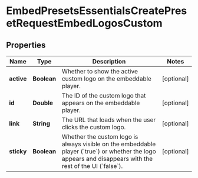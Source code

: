 

# EmbedPresetsEssentialsCreatePresetRequestEmbedLogosCustom


## Properties

| Name | Type | Description | Notes |
|------------ | ------------- | ------------- | -------------|
|**active** | **Boolean** | Whether to show the active custom logo on the embeddable player. |  [optional] |
|**id** | **Double** | The ID of the custom logo that appears on the embeddable player. |  [optional] |
|**link** | **String** | The URL that loads when the user clicks the custom logo. |  [optional] |
|**sticky** | **Boolean** | Whether the custom logo is always visible on the embeddable player (&#x60;true&#x60;) or whether the logo appears and disappears with the rest of the UI (&#x60;false&#x60;). |  [optional] |



